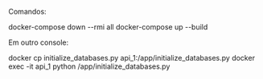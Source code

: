 Comandos:

docker-compose down --rmi all
docker-compose up --build

Em outro console:

docker cp initialize_databases.py api_1:/app/initialize_databases.py
docker exec -it api_1 python /app/initialize_databases.py 
